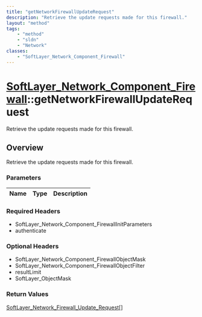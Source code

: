 ```yaml
---
title: "getNetworkFirewallUpdateRequest"
description: "Retrieve the update requests made for this firewall."
layout: "method"
tags:
    - "method"
    - "sldn"
    - "Network"
classes:
    - "SoftLayer_Network_Component_Firewall"
---
```

# [SoftLayer_Network_Component_Firewall](/reference/services/SoftLayer_Network_Component_Firewall)::getNetworkFirewallUpdateRequest

Retrieve the update requests made for this firewall.


## Overview 
Retrieve the update requests made for this firewall.

### Parameters 
|Name | Type | Description |
| --- | --- | --- |


### Required Headers
* SoftLayer_Network_Component_FirewallInitParameters
* authenticate

### Optional Headers
* SoftLayer_Network_Component_FirewallObjectMask
* SoftLayer_Network_Component_FirewallObjectFilter
* resultLimit
* SoftLayer_ObjectMask

### Return Values
<a href='/reference/datatypes/SoftLayer_Network_Firewall_Update_Request'>SoftLayer_Network_Firewall_Update_Request[] </a>

